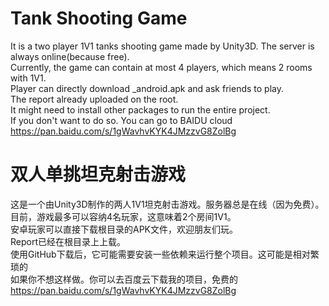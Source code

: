 # Tank Shooting Game
It is a two player 1V1 tanks shooting game made by Unity3D. The server is always online(because free).
<br>
Currently, the game can contain at most 4 players, which means 2 rooms with 1V1.
<br>
Player can directly download _android.apk and ask friends to play.
<br>
The report already uploaded on the root.
<br>
It might need to install other packages to run the entire project. 
<br>
If you don't want to do so. You can go to BAIDU cloud 
<a href="https://pan.baidu.com/s/1gWavhvKYK4JMzzvG8ZolBg">https://pan.baidu.com/s/1gWavhvKYK4JMzzvG8ZolBg</a>



# 双人单挑坦克射击游戏
这是一个由Unity3D制作的两人1V1坦克射击游戏。服务器总是在线（因为免费）。
<BR>
目前，游戏最多可以容纳4名玩家，这意味着2个房间1V1。
<BR>
安卓玩家可以直接下载根目录的APK文件，欢迎朋友们玩。
<BR>
Report已经在根目录上上载。
<BR>
使用GitHub下载后，它可能需要安装一些依赖来运行整个项目。这可能是相对繁琐的
<BR>
如果你不想这样做。你可以去百度云下载我的项目，免费的
  <a href="https://pan.baidu.com/s/1gWavhvKYK4JMzzvG8ZolBg">https://pan.baidu.com/s/1gWavhvKYK4JMzzvG8ZolBg</a>
